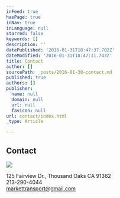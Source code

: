 ```yaml
---
inFeed: true
hasPage: true
inNav: true
inLanguage: null
starred: false
keywords: []
description: ''
datePublished: '2016-01-31T18:47:37.702Z'
dateModified: '2016-01-31T18:47:11.743Z'
title: Contact
author: []
sourcePath: _posts/2016-01-30-contact.md
published: true
authors: []
publisher:
  name: null
  domain: null
  url: null
  favicon: null
url: contact/index.html
_type: Article

---
```

## Contact
![](https://s3-us-west-2.amazonaws.com/the-grid-img/p/d5b34465773a725b6e3999d19a54ca17ba704fa6.jpg)

125 Fairview Dr., Thousand Oaks CA 91362  
213-290-4044  
markettransport@gmail.com